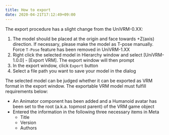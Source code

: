 ```yaml
---
title: How to export
date: 2020-04-21T17:12:49+09:00
---
```


The export procedure has a slight change from the UniVRM-0.XX:

1. The model should be placed at the origin and face towards +Z(axis) direction. If necessary, please make the model as T-pose manually. Force `T-Pose` feature has been removed in UniVRM-1.XX
2. Right click the selected model in Hierarchy window and select [UniVRM-1.0.0] - [Export VRM]. The export window will then prompt
3. In the export window, click `Export` button
4. Select a file path you want to save your model in the dialog

The selected model can be judged whether it can be exported as VRM format in the export window. The exportable VRM model must fulfill requirements below:

* An Animator component has been added and a Humanoid avatar has been set to the root (a.k.a. topmost parent) of the VRM game object
* Entered the information in the following three necessary items in Meta
  * Title
  * Version
  * Authors
  